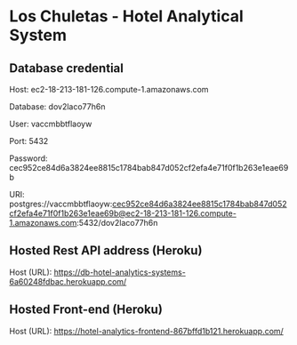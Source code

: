 # Los Chuletas - Hotel Analytical System
## Database credential
Host: ec2-18-213-181-126.compute-1.amazonaws.com

Database: dov2laco77h6n

User: vaccmbbtflaoyw

Port: 5432

Password: cec952ce84d6a3824ee8815c1784bab847d052cf2efa4e71f0f1b263e1eae69b

URI: postgres://vaccmbbtflaoyw:cec952ce84d6a3824ee8815c1784bab847d052cf2efa4e71f0f1b263e1eae69b@ec2-18-213-181-126.compute-1.amazonaws.com:5432/dov2laco77h6n

## Hosted Rest API address (Heroku)
Host (URL): https://db-hotel-analytics-systems-6a60248fdbac.herokuapp.com/

## Hosted Front-end (Heroku)
Host (URL): https://hotel-analytics-frontend-867bffd1b121.herokuapp.com/